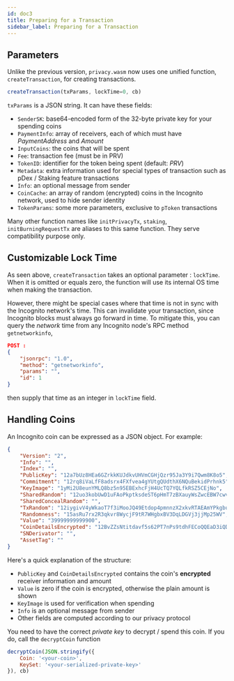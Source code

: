 ```yaml
---
id: doc3
title: Preparing for a Transaction
sidebar_label: Preparing for a Transaction
---
```


## Parameters

Unlike the previous version, `privacy.wasm` now uses one unified function, `createTransaction`, for creating transactions. 

```js
createTransaction(txParams, lockTime=0, cb)
```

`txParams` is a JSON string. It can have these fields:
- `SenderSK`: base64-encoded form of the 32-byte private key for your spending coins
- `PaymentInfo`: array of receivers, each of which must have *PaymentAddress* and *Amount*
- `InputCoins`: the coins that will be spent
- `Fee`: transaction fee (must be in PRV)
- `TokenID`: identifier for the token being spent (default: *PRV*)
- `Metadata`: extra information used for special types of transaction such as pDex / Staking feature transactions
- `Info`: an optional message from sender
- `CoinCache`: an array of random (encrypted) coins in the Incognito network, used to hide sender identity
- `TokenParams`: some more parameters, exclusive to `pToken` transactions

Many other function names like `initPrivacyTx`, `staking`, `initBurningRequestTx` are aliases to this same function. They serve compatibility purpose only.

## Customizable Lock Time

As seen above, `createTransaction` takes an optional parameter : `lockTime`. When it is omitted or equals zero, the function will use its internal OS time when making the transaction.

However, there might be special cases where that time is not in sync with the Incognito network's time. This can invalidate your transaction, since Incognito blocks must always go forward in time. To mitigate this, you can query the *network* time from any Incognito node's RPC method `getnetworkinfo`,

```json
POST : 
{
	"jsonrpc": "1.0",
    "method": "getnetworkinfo",
    "params": "",
    "id": 1
}
```
then supply that time as an integer in `lockTime` field.

## Handling Coins

An Incognito coin can be expressed as a JSON object. For example:

```json
{
    "Version": "2",
    "Info": "",
    "Index": "",
    "PublicKey": "12a7bUz8HEa6GZrkkKUJdkvUHVmCGHjQzr95Ja3Y9i7Qwm8K8o5",
    "Commitment": "12rq8iVaLfF8adsrx4FXfvea4gYUtgQUdthX6NQuBekidPrhnk5",
    "KeyImage": "1yMi2U8eunYMLQ8bz5n95EBExhcFjH4UcTQ7YQLfkRSZ5CEjNo",
    "SharedRandom": "12uo3kobUwD1uFAoPkptksdeST6pHmT7zBXauyWsZwcEBW7cwvr",
    "SharedConcealRandom": "",
    "TxRandom": "12iygivV4yWkaoT7f3iMooJQ49Etdop4pmnnzX2xkvRTAEAmYPkgbuRrCGHaA3RgKiKJTczvzdgmkTCh1oQcTC5LGLarDKtJySto",
    "Randomness": "15asRu7rx2R3qkvr8WycjF9tR7WHgbxBV3DqLDGVj3jjMp25WV",
    "Value": "39999999999900",
    "CoinDetailsEncrypted": "12BvZZsNtitdavf5s62PT7nPs9tdhFECoQQEaD3iQDgxunVksFb",
    "SNDerivator": "",
    "AssetTag": ""
}
```

Here's a quick explanation of the structure: 
- `PublicKey` and `CoinDetailsEncrypted` contains the coin's **encrypted** receiver information and amount
- `Value` is zero if the coin is encrypted, otherwise the plain amount is shown
- `KeyImage` is used for verification when spending
- `Info` is an optional message from sender
- Other fields are computed according to our privacy protocol

You need to have the correct *private key* to decrypt / spend this coin. If you do, call the `decryptCoin` function

```js
decryptCoin(JSON.stringify({ 
	Coin: '<your-coin>',
	KeySet: '<your-serialized-private-key>'
}), cb)
```